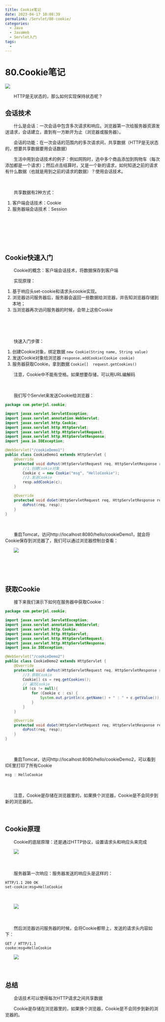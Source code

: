 ```yaml
---
title: Cookie笔记
date: 2023-04-17 10:08:39
permalink: /Servlet/80-cookie/
categories:
  - Java
  - JavaWeb
  - Servlet入门
tags:
  - 
---
```

# 80.Cookie笔记

![](https://image.peterjxl.com/blog/290.jpeg)


　　HTTP是无状态的，那么如何实现保持状态呢？

<!-- more -->

## 会话技术

　　什么是会话：一次会话中包含多次请求和响应。浏览器第一次给服务器资源发送请求，会话建立，直到有一方断开为止（浏览器或服务器）。

　　会话的功能：在一次会话的范围内的多次请求间，共享数据（HTTP是无状态的，想要共享数据要用会话数据）

　　生活中用到会话技术的例子：例如网购时，选中多个商品添加到购物车（每次添加都是一个请求）；然后点击结算时，又是一个新的请求，如何知道之前的请求有什么数据（也就是用到之前的请求的数据）？使用会话技术。

　　‍

　　共享数据有2种方式：

1. 客户端会话技术：Cookie
2. 服务器端会话技术：Session

　　‍

　　‍

　　‍

## Cookie快速入门

　　Cookie的概念：客户端会话技术，将数据保存到客户端

　　实现原理：

1. 基于响应头set-cookie和请求头cookie实现。
2. 浏览器访问服务器后，服务器会返回一些数据给浏览器，并告知浏览器存储到本地；
3. 当浏览器再次访问服务器的时候，会带上这些Cookie

　　‍

　　‍

　　快速入门步骤：

1. 创建Cookie对象，绑定数据  `new Cookie(String name, String value)`​
2. 发送Cookie对象给浏览器   `response.addCookie(Cookie cookie)`​
3. 服务器获取Cookie，拿到数据  `Cookie[]  request.getCookies()`​

　　注意，Cookie中不能有空格。如果想要存储，可以用URL编解码

　　‍

　　我们写个Servlet来发送Cookie给浏览器：

```JAVA
package com.peterjxl.cookie;

import javax.servlet.ServletException;
import javax.servlet.annotation.WebServlet;
import javax.servlet.http.Cookie;
import javax.servlet.http.HttpServlet;
import javax.servlet.http.HttpServletRequest;
import javax.servlet.http.HttpServletResponse;
import java.io.IOException;

@WebServlet("/cookieDemo1")
public class CookieDemo1 extends HttpServlet {
    @Override
    protected void doPost(HttpServletRequest req, HttpServletResponse resp) throws ServletException, IOException {
        //1.创建Cookie对象
        Cookie c = new Cookie("msg", "HelloCookie");
        //2.发送Cookie
        resp.addCookie(c);
    }

    @Override
    protected void doGet(HttpServletRequest req, HttpServletResponse resp) throws ServletException, IOException {
        doPost(req, resp);
    }
}
```

　　‍

　　重启Tomcat，访问http://localhost:8080/hello/cookieDemo1，就会将Cookie保存到浏览器了，我们可以通过浏览器控制台查看：

　　​![](https://image.peterjxl.com/blog/image-20230405170058-up3qmw6.png)​

　　‍

　　‍

## 获取Cookie

　　接下来我们演示下如何在服务器中获取Cookie：

```JAVA
package com.peterjxl.cookie;

import javax.servlet.ServletException;
import javax.servlet.annotation.WebServlet;
import javax.servlet.http.Cookie;
import javax.servlet.http.HttpServlet;
import javax.servlet.http.HttpServletRequest;
import javax.servlet.http.HttpServletResponse;
import java.io.IOException;

@WebServlet("/cookieDemo2")
public class CookieDemo2 extends HttpServlet {
    @Override
    protected void doPost(HttpServletRequest req, HttpServletResponse resp) throws ServletException, IOException {
        //3.获取Cookie
        Cookie[] cs = req.getCookies();
        // 遍历Cookie
        if (cs != null){
            for (Cookie c : cs) {
                System.out.println(c.getName() + " : " + c.getValue());
            }
        }
    }

    @Override
    protected void doGet(HttpServletRequest req, HttpServletResponse resp) throws ServletException, IOException {
        doPost(req, resp);
    }
}
```

　　‍

　　重启Tomcat，访问http://localhost:8080/hello/cookieDemo2，可以看到IDE里打印了所有Cookie

```JAVA
msg : HelloCookie
```

　　‍

　　注意，Cookie是存储在浏览器里的，如果换个浏览器，Cookie是不会同步到新的浏览器的。

　　‍

## Cookie原理

　　Cookie的底层原理：还是通过HTTP协议，设置请求头和响应头来完成

　　​![](https://image.peterjxl.com/blog/image-20230405173019-oe9mx40.png)​

　　‍

　　服务器第一次响应：服务器发送的响应头是这样的：

```http
HTTP/1.1 200 OK
set-cookie:msg=HelloCookie
```

　　‍

　　​![](https://image.peterjxl.com/blog/image-20230405170728-b3maooa.png)​

　　‍

　　然后浏览器访问服务器的时候，会将Cookie都带上，发送的请求头内容如下：

```http
GET / HTTP/1.1 
cooke:msg=HelloCookie
```

　　​![](https://image.peterjxl.com/blog/image-20230405170807-axjmya8.png)​

　　‍

## 总结

　　会话技术可以使得每次HTTP请求之间共享数据

　　Cookie是存储在浏览器里的，如果换个浏览器，Cookie是不会同步到新的浏览器的。

　　‍
